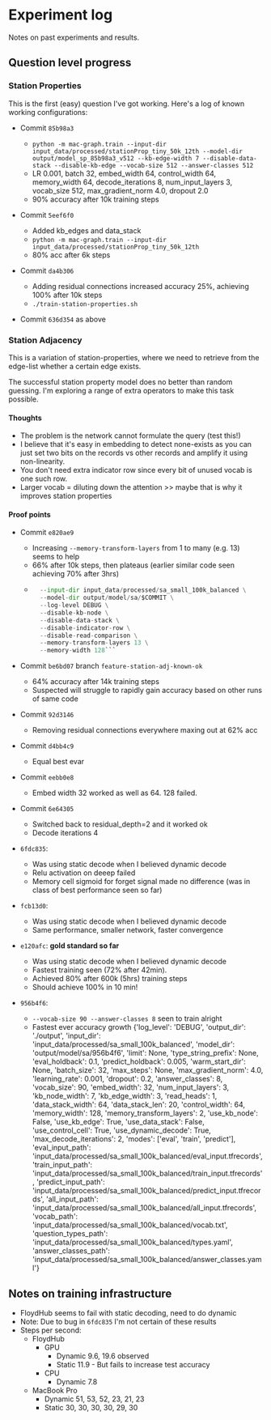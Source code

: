 # Experiment log

Notes on past experiments and results.


## Question level progress

### Station Properties

This is the first (easy) question I've got working. Here's a log of known working configurations:

- Commit `85b98a3`
	- `python -m mac-graph.train --input-dir input_data/processed/stationProp_tiny_50k_12th --model-dir output/model_sp_85b98a3_v512 --kb-edge-width 7 --disable-data-stack --disable-kb-edge --vocab-size 512 --answer-classes 512`
	-  LR 0.001, batch 32, embed_width 64, control_width 64, memory_width 64, decode_iterations 8, num_input_layers 3, vocab_size 512, max_gradient_norm 4.0, dropout 2.0
	- 90% accuracy after 10k training steps

- Commit `5eef6f0`
	- Added kb_edges and data_stack
	- `python -m mac-graph.train --input-dir input_data/processed/stationProp_tiny_50k_12th`
	- 80% acc after 6k steps

- Commit `da4b306`
	- Adding residual connections increased accuracy 25%, achieving 100% after 10k steps
	- `./train-station-properties.sh`

- Commit `636d354` as above


### Station Adjacency

This is a variation of station-properties, where we need to retrieve from the edge-list
whether a certain edge exists. 

The successful station property model does no better than random guessing. I'm exploring a range of extra operators to make this task possible.

#### Thoughts
- The problem is the network cannot formulate the query (test this!)
- I believe that it's easy in embedding to detect none-exists as you can just set two bits on the records vs other records and amplify it using non-linearity. 
- You don't need extra indicator row since every bit of unused vocab is one such row. 
- Larger vocab = diluting down the attention >> maybe that is why it improves station properties

#### Proof points

- Commit `e820ae9`
	- Increasing `--memory-transform-layers` from 1 to many (e.g. 13) seems to help
	- 66% after 10k steps, then plateaus (earlier similar code seen achieving 70% after 3hrs)
	- ```python -m mac-graph.train \
		--input-dir input_data/processed/sa_small_100k_balanced \
		--model-dir output/model/sa/$COMMIT \
		--log-level DEBUG \
		--disable-kb-node \
		--disable-data-stack \
		--disable-indicator-row \
		--disable-read-comparison \
		--memory-transform-layers 13 \
		--memory-width 128```

- Commit `be6bd07` branch `feature-station-adj-known-ok`
	- 64% accuracy after 14k training steps
	- Suspected will struggle to rapidly gain accuracy based on other runs of same code

- Commit `92d3146`
	- Removing residual connections everywhere maxing out at 62% acc

- Commit `d4bb4c9`
	- Equal best evar

- Commit `eebb0e8`
	- Embed width 32 worked as well as 64. 128 failed.

- Commit `6e64305`
	- Switched back to residual_depth=2 and it worked ok
	- Decode iterations 4

- `6fdc835`: 
	- Was using static decode when I believed dynamic decode
	- Relu activation on deeep failed
	- Memory cell sigmoid for forget signal made no difference (was in class of best performance seen so far)

- `fcb13d0`: 
	- Was using static decode when I believed dynamic decode
	- Same performance, smaller network, faster convergence

- `e120afc`: **gold standard so far**
	- Was using static decode when I believed dynamic decode
	- Fastest training seen (72% after 42min). 
	- Achieved 80% after 600k (5hrs) training steps
	- Should achieve 100% in 10 min!

- `956b4f6`:
	- `--vocab-size 90 --answer-classes 8` seen to train alright
	- Fastest ever accuracy growth {'log_level': 'DEBUG', 'output_dir': './output', 'input_dir': 'input_data/processed/sa_small_100k_balanced', 'model_dir': 'output/model/sa/956b4f6', 'limit': None, 'type_string_prefix': None, 'eval_holdback': 0.1, 'predict_holdback': 0.005, 'warm_start_dir': None, 'batch_size': 32, 'max_steps': None, 'max_gradient_norm': 4.0, 'learning_rate': 0.001, 'dropout': 0.2, 'answer_classes': 8, 'vocab_size': 90, 'embed_width': 32, 'num_input_layers': 3, 'kb_node_width': 7, 'kb_edge_width': 3, 'read_heads': 1, 'data_stack_width': 64, 'data_stack_len': 20, 'control_width': 64, 'memory_width': 128, 'memory_transform_layers': 2, 'use_kb_node': False, 'use_kb_edge': True, 'use_data_stack': False, 'use_control_cell': True, 'use_dynamic_decode': True, 'max_decode_iterations': 2, 'modes': ['eval', 'train', 'predict'], 'eval_input_path': 'input_data/processed/sa_small_100k_balanced/eval_input.tfrecords', 'train_input_path': 'input_data/processed/sa_small_100k_balanced/train_input.tfrecords', 'predict_input_path': 'input_data/processed/sa_small_100k_balanced/predict_input.tfrecords', 'all_input_path': 'input_data/processed/sa_small_100k_balanced/all_input.tfrecords', 'vocab_path': 'input_data/processed/sa_small_100k_balanced/vocab.txt', 'question_types_path': 'input_data/processed/sa_small_100k_balanced/types.yaml', 'answer_classes_path': 'input_data/processed/sa_small_100k_balanced/answer_classes.yaml'}



## Notes on training infrastructure

- FloydHub seems to fail with static decoding, need to do dynamic
- Note: Due to bug in `6fdc835` I'm not certain of these results
- Steps per second:
	- FloydHub 
		- GPU
			- Dynamic 9.6, 19.6 observed
			- Static 11.9 - But fails to increase test accuracy
		- CPU
			- Dynamic 7.8
	- MacBook Pro 
		- Dynamic 51, 53, 52, 23, 21, 23
		- Static 30, 30, 30, 30, 29, 30

